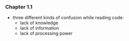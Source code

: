 ### Chapter 1.1
* three different kinds of confusion while reading code:
  * lack of knowledge
  * lack of information
  * lack of processing power
